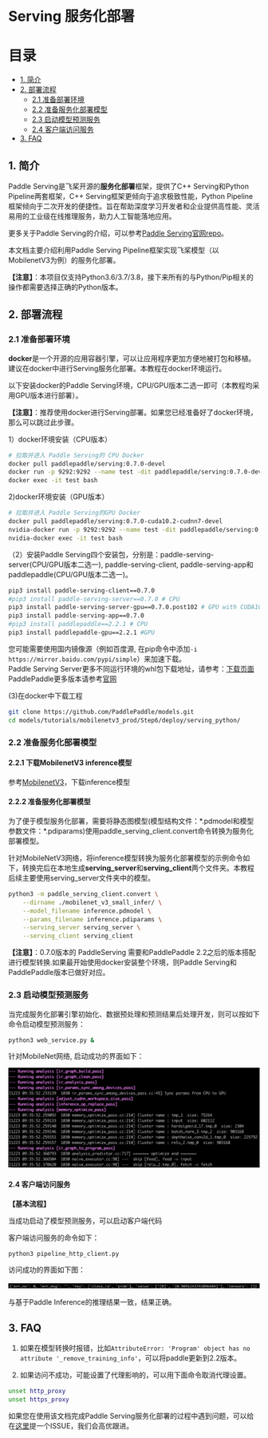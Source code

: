 # Serving 服务化部署

# 目录

- [1. 简介](#1)
- [2. 部署流程](#2)
    - [2.1 准备部署环境](#2.1)
    - [2.2 准备服务化部署模型](#2.2)
    - [2.3 启动模型预测服务](#2.3)
    - [2.4 客户端访问服务](#2.4)
- [3. FAQ](#3)

<a name="1"></a>
## 1. 简介

Paddle Serving是飞桨开源的**服务化部署**框架，提供了C++ Serving和Python Pipeline两套框架，C++ Serving框架更倾向于追求极致性能，Python Pipeline框架倾向于二次开发的便捷性。旨在帮助深度学习开发者和企业提供高性能、灵活易用的工业级在线推理服务，助力人工智能落地应用。


更多关于Paddle Serving的介绍，可以参考[Paddle Serving官网repo](https://github.com/PaddlePaddle/Serving)。

本文档主要介绍利用Paddle Serving Pipeline框架实现飞桨模型（以MobilenetV3为例）的服务化部署。

**【注意】**：本项目仅支持Python3.6/3.7/3.8，接下来所有的与Python/Pip相关的操作都需要选择正确的Python版本。

<a name="2"></a>
## 2. 部署流程

<a name="2.1"></a>
### 2.1 准备部署环境

**docker**是一个开源的应用容器引擎，可以让应用程序更加方便地被打包和移植。建议在docker中进行Serving服务化部署。本教程在docker环境运行。

以下安装docker的Paddle Serving环境，CPU/GPU版本二选一即可（本教程均采用GPU版本进行部署）。

**【注意】**：推荐使用docker进行Serving部署。如果您已经准备好了docker环境，那么可以跳过此步骤。

 1）docker环境安装（CPU版本）
   
  ```bash
  # 拉取并进入 Paddle Serving的 CPU Docker
  docker pull paddlepaddle/serving:0.7.0-devel
  docker run -p 9292:9292 --name test -dit paddlepaddle/serving:0.7.0-devel bash
  docker exec -it test bash
  ````
  
  2)docker环境安装（GPU版本）
    
  ```bash
  # 拉取并进入 Paddle Serving的GPU Docker
  docker pull paddlepaddle/serving:0.7.0-cuda10.2-cudnn7-devel
  nvidia-docker run -p 9292:9292 --name test -dit paddlepaddle/serving:0.7.0-cuda10.2-cudnn7-devel bash
  nvidia-docker exec -it test bash
  ```
  
  
（2）安装Paddle Serving四个安装包，分别是：paddle-serving-server(CPU/GPU版本二选一), paddle-serving-client, paddle-serving-app和paddlepaddle(CPU/GPU版本二选一)。

  ```bash
  pip3 install paddle-serving-client==0.7.0
  #pip3 install paddle-serving-server==0.7.0 # CPU
  pip3 install paddle-serving-server-gpu==0.7.0.post102 # GPU with CUDA10.2 + TensorRT6
  pip3 install paddle-serving-app==0.7.0
  #pip3 install paddlepaddle==2.2.1 # CPU
  pip3 install paddlepaddle-gpu==2.2.1 #GPU
  ```
  您可能需要使用国内镜像源（例如百度源, 在pip命令中添加`-i https://mirror.baidu.com/pypi/simple`）来加速下载。  
  Paddle Serving Server更多不同运行环境的whl包下载地址，请参考：[下载页面](https://github.com/PaddlePaddle/Serving/blob/v0.7.0/doc/Latest_Packages_CN.md)  
  PaddlePaddle更多版本请参考[官网](https://www.paddlepaddle.org.cn/install/quick?docurl=/documentation/docs/zh/install/pip/linux-pip.html)

(3)在docker中下载工程

```bash
git clone https://github.com/PaddlePaddle/models.git
cd models/tutorials/mobilenetv3_prod/Step6/deploy/serving_python/
```

<a name="2.2"></a>
### 2.2 准备服务化部署模型
#### 2.2.1 下载MobilenetV3 inference模型

参考[MobilenetV3](../../README.md#2)，下载inference模型

#### 2.2.2 准备服务化部署模型

为了便于模型服务化部署，需要将静态图模型(模型结构文件：\*.pdmodel和模型参数文件：\*.pdiparams)使用paddle_serving_client.convert命令转换为服务化部署模型。

针对MobileNetV3网络，将inference模型转换为服务化部署模型的示例命令如下，转换完后在本地生成**serving_server**和**serving_client**两个文件夹。本教程后续主要使用serving_server文件夹中的模型。

```bash
python3 -m paddle_serving_client.convert \
    --dirname ./mobilenet_v3_small_infer/ \
    --model_filename inference.pdmodel \
    --params_filename inference.pdiparams \
    --serving_server serving_server \
    --serving_client serving_client
```
**【注意】**：0.7.0版本的 PaddleServing 需要和PaddlePaddle 2.2之后的版本搭配进行模型转换.如果最开始使用docker安装整个环境，则Paddle Serving和PaddlePaddle版本已做好对应。   

<a name="2.3"></a>
### 2.3 启动模型预测服务

当完成服务化部署引擎初始化、数据预处理和预测结果后处理开发，则可以按如下命令启动模型预测服务：

```bash
python3 web_service.py &
```                               

针对MobileNet网络, 启动成功的界面如下：

![图片](../../images/serving_startup_visualization.png)
   
<a name="2.4"></a>
#### 2.4 客户端访问服务

**【基本流程】**

当成功启动了模型预测服务，可以启动客户端代码
       
客户端访问服务的命令如下：

```bash
python3 pipeline_http_client.py
```                                                  
访问成功的界面如下图：

![图片](../../images/serving_client_result.png)

与基于Paddle Inference的推理结果一致，结果正确。

<a name="3"></a>
## 3. FAQ

1. 如果在模型转换时报错，比如`AttributeError: 'Program' object has no attribute '_remove_training_info'`，可以将paddle更新到2.2版本。

2. 如果访问不成功，可能设置了代理影响的，可以用下面命令取消代理设置。

```bash
unset http_proxy
unset https_proxy
```

如果您在使用该文档完成Paddle Serving服务化部署的过程中遇到问题，可以给在[这里](https://github.com/PaddlePaddle/Serving/issues)提一个ISSUE，我们会高优跟进。
